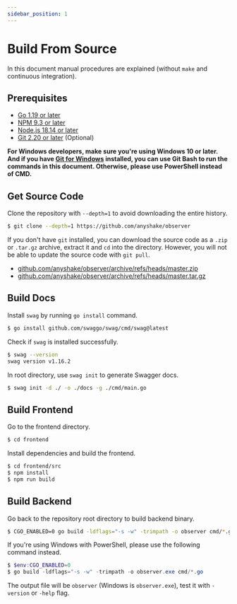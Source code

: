 ```yaml
---
sidebar_position: 1
---
```


# Build From Source

In this document manual procedures are explained (without `make` and continuous integration).

## Prerequisites

 - [Go 1.19 or later](https://golang.org/doc/install)
 - [NPM 9.3 or later](https://www.npmjs.com/get-npm)
 - [Node.js 18.14 or later](https://nodejs.org/en/download/)
 - [Git 2.20 or later](https://git-scm.com/downloads) (Optional)

**For Windows developers, make sure you're using Windows 10 or later. And if you have [Git for Windows](https://git-scm.com/download/win) installed, you can use Git Bash to run the commands in this document. Otherwise, please use PowerShell instead of CMD.**

## Get Source Code

Clone the repository with `--depth=1` to avoid downloading the entire history.

``` bash
$ git clone --depth=1 https://github.com/anyshake/observer
```

If you don't have `git` installed, you can download the source code as a `.zip` or `.tar.gz` archive, extract it and `cd` into the directory. However, you will not be able to update the source code with `git pull`.

 - [github.com/anyshake/observer/archive/refs/heads/master.zip](https://github.com/anyshake/observer/archive/refs/heads/master.zip)
 - [github.com/anyshake/observer/archive/refs/heads/master.tar.gz](https://github.com/anyshake/observer/archive/refs/heads/master.tar.gz)

## Build Docs

Install `swag` by running `go install` command.

```bash
$ go install github.com/swaggo/swag/cmd/swag@latest
```

Check if `swag` is installed successfully.

```bash
$ swag --version
swag version v1.16.2
```

In root directory, use `swag init` to generate Swagger docs.

```bash
$ swag init -d ./ -o ./docs -g ./cmd/main.go
```

## Build Frontend

Go to the frontend directory.

``` bash
$ cd frontend
```

Install dependencies and build the frontend.

``` bash
$ cd frontend/src
$ npm install
$ npm run build
```

## Build Backend

Go back to the repository root directory to build backend binary.

``` bash
$ CGO_ENABLED=0 go build -ldflags="-s -w" -trimpath -o observer cmd/*.go
```

If you're using Windows with PowerShell, please use the following command instead.

```powershell
$ $env:CGO_ENABLED=0
$ go build -ldflags="-s -w" -trimpath -o observer.exe cmd/*.go
```

The output file will be `observer` (Windows is `observer.exe`), test it with `-version` or `-help` flag.
